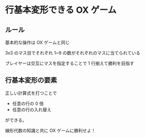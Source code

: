# 行基本変形できる OX ゲーム

## ルール

基本的な操作は OX ゲームと同じ

3x3 のマス目でそれぞれ 1~9 の数がそれぞれのマスに当てられている

プレイヤーは交互にマスを指定することで 1 行揃えて勝利を目指す

## 行基本変形の要素

正しい計算式を打つことで

- 任意の行の 0 倍
- 任意の行の入れ替え

ができる。

線形代数の知識と共に OX ゲームに勝利せよ！
